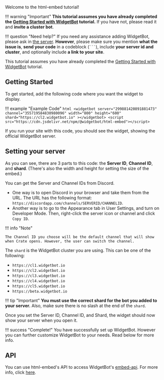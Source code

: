 Welcome to the html-embed tutorial!

!!! warning "Important"
    **This tutorial assumes you have already completed the [Getting Started with WidgetBot](/tutorial) tutorial.** If you have not, please read it and **invite a cluster bot**.

!!! question "Need help?"
    If you need any assistance adding WidgetBot, please ask in [the server](https://discord.gg/NYBEhN7). **However**, please make sure you mention **what the issue is**, **send your code** in a codeblock (` ``` `), include **your server id and cluster**, and optionally include **a link to your site**.

This tutorial assumes you have already completed the [Getting Started with WidgetBot](/tutorial) tutorial.

## Getting Started

To get started, add the following code where you want the widget to display.

!!! example "Example Code"
    ```html
    <widgetbot
      server="299881420891881473"
      channel="355719584830980096"
      width="800"
      height="600"
      shard="https://cl2.widgetbot.io"
    ></widgetbot>
    <script src="https://cdn.jsdelivr.net/npm/@widgetbot/html-embed"></script>
    ```

If you run your site with this code, you should see the widget, showing the official WidgetBot server.

## Setting your server

As you can see, there are 3 parts to this code: the **Server ID**, **Channel ID**, and **shard**. (There's also the width and height for setting the size of the embed.)

You can get the Server and Channel IDs from Discord.

* One way is to open Discord in your browser and take them from the URL. The URL has the following format: `https://discordapp.com/channels/SERVERID/CHANNELID`.
* Another way is to go to the Appearance tab in User Settings, and turn on Developer Mode. Then, right-click the server icon or channel and click `Copy ID`.

!!! info "Note"

    The Channel ID you choose will be the default channel that will show when Crate opens. However, the user can switch the channel.

The `shard` is the WidgetBot cluster you are using. This can be one of the following:

* `https://cl1.widgetbot.io`
* `https://cl2.widgetbot.io`
* `https://cl3.widgetbot.io`
* `https://cl4.widgetbot.io`
* `https://cl5.widgetbot.io`
* `https://beta.widgetbot.io`

!!! tip "Important"
    **You must use the correct shard for the bot you added to your server.** Also, make sure there is no slash at the end of the `shard`.

Once you set the Server ID, Channel ID, and Shard, the widget should now show your server when you open it.

!!! success "Complete!"
    You have successfully set up WidgetBot. However you can further customize WidgetBot to your needs. Read below for more info.

## API
You can use html-embed's API to access WidgetBot's [embed-api](https://github.com/widgetbot-io/embed-api). For more info, click [here](/embed/html-embed/api).

